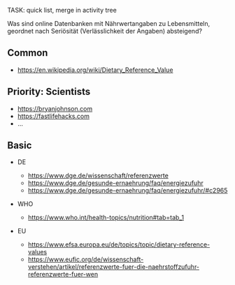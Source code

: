 
TASK: quick list, merge in activity tree

Was sind online Datenbanken mit Nährwertangaben zu Lebensmitteln, geordnet nach Seriösität (Verlässlichkeit der Angaben) absteigend?


Common
----------------------------------------------------------

- https://en.wikipedia.org/wiki/Dietary_Reference_Value


Priority: Scientists
----------------------------------------------------------

- https://bryanjohnson.com
- https://fastlifehacks.com
- ...


Basic
----------------------------------------------------------

- DE

  - https://www.dge.de/wissenschaft/referenzwerte
  - https://www.dge.de/gesunde-ernaehrung/faq/energiezufuhr
  - https://www.dge.de/gesunde-ernaehrung/faq/energiezufuhr/#c2965

- WHO

  - https://www.who.int/health-topics/nutrition#tab=tab_1

- EU

  - https://www.efsa.europa.eu/de/topics/topic/dietary-reference-values
  - https://www.eufic.org/de/wissenschaft-verstehen/artikel/referenzwerte-fuer-die-naehrstoffzufuhr-referenzwerte-fuer-wen
